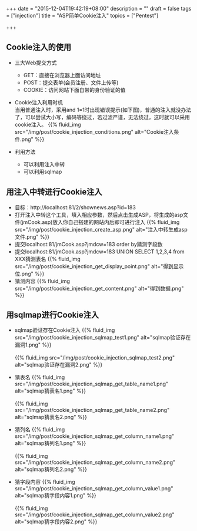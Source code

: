 +++
date = "2015-12-04T19:42:19+08:00"
description = ""
draft = false
tags = ["injection"]
title = "ASP简单Cookie注入"
topics = ["Pentest"]

+++

## Cookie注入的使用
* 三大Web提交方式  
    * GET：直接在浏览器上面访问地址  
    * POST：提交表单(会员注册、文件上传等)  
    * COOKIE：访问网站下面自带的身份验证的值

* Cookie注入利用时机  
当用普通注入时，采用and 1=1时出现错误提示(如下图)，普通的注入就没办法了，可以尝试大小写，编码等绕过，若过滤严谨，无法绕过，这时就可以采用cookie注入。
{{% fluid_img src="/img/post/cookie_injection_conditions.png" alt="Cookie注入条件.png" %}}

* 利用方法
    * 可以利用注入中转
    * 可以利用sqlmap

## 用注入中转进行Cookie注入
* 目标：http://localhost:81/2/shownews.asp?id=183  
* 打开注入中转这个工具，填入相应参数，然后点击生成ASP，将生成的asp文件(jmCook.asp)放入你自己搭建的网站内后即可进行注入
{{% fluid_img src="/img/post/cookie_injection_create_asp.png" alt="注入中转生成asp文件.png" %}}
* 提交localhost:81/jmCook.asp?jmdcw=183 order by猜测字段数  
* 提交localhost:81/jmCook.asp?jmdcw=183 UNION SELECT 1,2,3,4 from XXX猜测表名
{{% fluid_img src="/img/post/cookie_injection_get_display_point.png" alt="得到显示位.png" %}}
* 猜测内容
{{% fluid_img src="/img/post/cookie_injection_get_content.png" alt="得到数据.png" %}}

## 用sqlmap进行Cookie注入
* sqlmap验证存在Cookie注入
{{% fluid_img src="/img/post/cookie_injection_sqlmap_test1.png" alt="sqlmap验证存在漏洞1.png" %}}
<br /><br />
{{% fluid_img src="/img/post/cookie_injection_sqlmap_test2.png" alt="sqlmap验证存在漏洞2.png" %}}

* 猜表名
{{% fluid_img src="/img/post/cookie_injection_sqlmap_get_table_name1.png" alt="sqlmap猜表名1.png" %}}
<br /><br />
{{% fluid_img src="/img/post/cookie_injection_sqlmap_get_table_name2.png" alt="sqlmap猜表名2.png" %}}

* 猜列名
{{% fluid_img src="/img/post/cookie_injection_sqlmap_get_column_name1.png" alt="sqlmap猜列名1.png" %}}
<br /><br />
{{% fluid_img src="/img/post/cookie_injection_sqlmap_get_column_name2.png" alt="sqlmap猜列名2.png" %}}

* 猜字段内容
{{% fluid_img src="/img/post/cookie_injection_sqlmap_get_column_value1.png" alt="sqlmap猜字段内容1.png" %}}
<br /><br />
{{% fluid_img src="/img/post/cookie_injection_sqlmap_get_column_value2.png" alt="sqlmap猜字段内容2.png" %}}